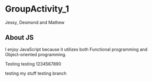 # GroupActivity_1
Jessy, Desmond and Mathew

## About JS
I enjoy JavaScript because it utilizes both Functional programming and Object-oriented programming.


Testing testing 1234567890

testing my stuff
testing branch

